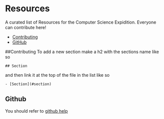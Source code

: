 Resources
=========

A curated list of Resources for the Computer Science Expidition. Everyone can contribute here!

- [Contributing](#contributing)
- [GitHub](#github)

##Contributing
To add a new section make a h2 with the sections name like so
```
## Section
```
and then link it at the top of the file in the list like so
```
- [Section](#section)
```

## Github
You should refer to [github help](http://help.github.com)
